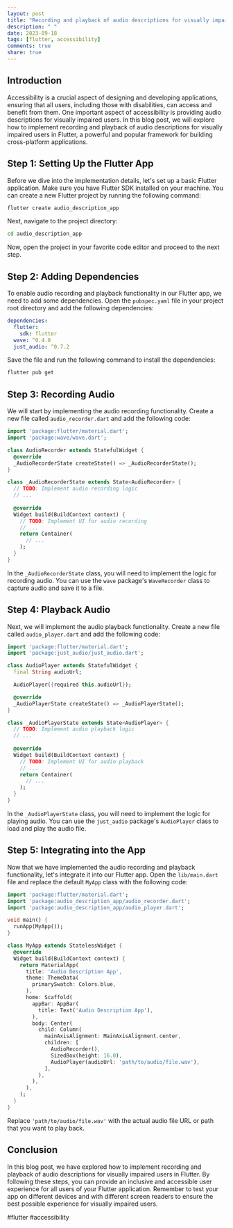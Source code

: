```yaml
---
layout: post
title: "Recording and playback of audio descriptions for visually impaired users in Flutter"
description: " "
date: 2023-09-18
tags: [flutter, accessibility]
comments: true
share: true
---
```


## Introduction

Accessibility is a crucial aspect of designing and developing applications, ensuring that all users, including those with disabilities, can access and benefit from them. One important aspect of accessibility is providing audio descriptions for visually impaired users. In this blog post, we will explore how to implement recording and playback of audio descriptions for visually impaired users in Flutter, a powerful and popular framework for building cross-platform applications.

## Step 1: Setting Up the Flutter App

Before we dive into the implementation details, let's set up a basic Flutter application. Make sure you have Flutter SDK installed on your machine. You can create a new Flutter project by running the following command:

```bash
flutter create audio_description_app
```

Next, navigate to the project directory:

```bash
cd audio_description_app
```

Now, open the project in your favorite code editor and proceed to the next step.

## Step 2: Adding Dependencies

To enable audio recording and playback functionality in our Flutter app, we need to add some dependencies. Open the `pubspec.yaml` file in your project root directory and add the following dependencies:

```yaml
dependencies:
  flutter:
    sdk: flutter
  wave: ^0.4.0
  just_audio: ^0.7.2
```

Save the file and run the following command to install the dependencies:

```bash
flutter pub get
```

## Step 3: Recording Audio

We will start by implementing the audio recording functionality. Create a new file called `audio_recorder.dart` and add the following code:

```dart
import 'package:flutter/material.dart';
import 'package:wave/wave.dart';

class AudioRecorder extends StatefulWidget {
  @override
  _AudioRecorderState createState() => _AudioRecorderState();
}

class _AudioRecorderState extends State<AudioRecorder> {
  // TODO: Implement audio recording logic
  // ...
  
  @override
  Widget build(BuildContext context) {
    // TODO: Implement UI for audio recording
    // ...
    return Container(
      // ...
    );
  }
}
```

In the `_AudioRecorderState` class, you will need to implement the logic for recording audio. You can use the `wave` package's `WaveRecorder` class to capture audio and save it to a file.

## Step 4: Playback Audio

Next, we will implement the audio playback functionality. Create a new file called `audio_player.dart` and add the following code:

```dart
import 'package:flutter/material.dart';
import 'package:just_audio/just_audio.dart';

class AudioPlayer extends StatefulWidget {
  final String audioUrl;

  AudioPlayer({required this.audioUrl});

  @override
  _AudioPlayerState createState() => _AudioPlayerState();
}

class _AudioPlayerState extends State<AudioPlayer> {
  // TODO: Implement audio playback logic
  // ...
  
  @override
  Widget build(BuildContext context) {
    // TODO: Implement UI for audio playback
    // ...
    return Container(
      // ...
    );
  }
}
```

In the `_AudioPlayerState` class, you will need to implement the logic for playing audio. You can use the `just_audio` package's `AudioPlayer` class to load and play the audio file.

## Step 5: Integrating into the App

Now that we have implemented the audio recording and playback functionality, let's integrate it into our Flutter app. Open the `lib/main.dart` file and replace the default `MyApp` class with the following code:

```dart
import 'package:flutter/material.dart';
import 'package:audio_description_app/audio_recorder.dart';
import 'package:audio_description_app/audio_player.dart';

void main() {
  runApp(MyApp());
}

class MyApp extends StatelessWidget {
  @override
  Widget build(BuildContext context) {
    return MaterialApp(
      title: 'Audio Description App',
      theme: ThemeData(
        primarySwatch: Colors.blue,
      ),
      home: Scaffold(
        appBar: AppBar(
          title: Text('Audio Description App'),
        ),
        body: Center(
          child: Column(
            mainAxisAlignment: MainAxisAlignment.center,
            children: [
              AudioRecorder(),
              SizedBox(height: 16.0),
              AudioPlayer(audioUrl: 'path/to/audio/file.wav'),
            ],
          ),
        ),
      ),
    );
  }
}
```

Replace `'path/to/audio/file.wav'` with the actual audio file URL or path that you want to play back.

## Conclusion

In this blog post, we have explored how to implement recording and playback of audio descriptions for visually impaired users in Flutter. By following these steps, you can provide an inclusive and accessible user experience for all users of your Flutter application. Remember to test your app on different devices and with different screen readers to ensure the best possible experience for visually impaired users.

#flutter #accessibility